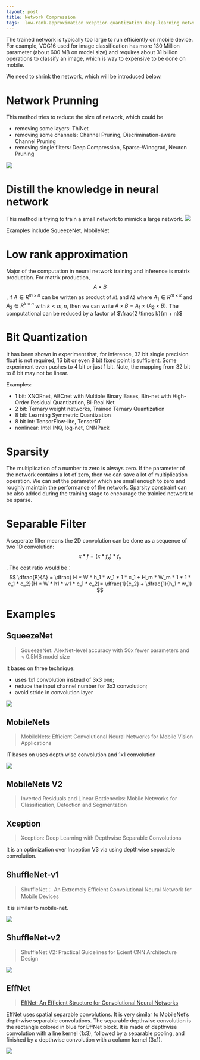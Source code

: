 ```yaml
---
layout: post
title: Network Compression
tags:  low-rank-approximation xception quantization deep-learning network-pruning mobilenet bit-compression sparsity squeezenet seperable-filter
---
```


The trained network is typically too large to run efficiently on mobile device. For example, VGG16 used for image classification has more 130 Million parameter (about 600 MB on model size) and requires about 31 billion operations to classify an image, which is way to expensive to be done on mobile.

We need to shrink the network, which will be introduced below.

# Network Prunning

This method tries to reduce the size of network, which could be
- removing some layers: ThiNet
- removing some channels: Channel Pruning, Discrimination-aware Channel Pruning
- removing single filters: Deep Compression, Sparse-Winograd, Neuron Pruning

![](https://github.com/scutan90/DeepLearning-500-questions/raw/master/ch17_%E6%A8%A1%E5%9E%8B%E5%8E%8B%E7%BC%A9%E3%80%81%E5%8A%A0%E9%80%9F%E5%8F%8A%E7%A7%BB%E5%8A%A8%E7%AB%AF%E9%83%A8%E7%BD%B2/img/ch17/%E5%89%AA%E6%9E%9D%E7%B2%92%E5%BA%A6%E5%88%86%E7%B1%BB.png)

# Distill the knowledge in neural network

This method is trying to train a small network to mimick a large network.
![](https://github.com/scutan90/DeepLearning-500-questions/raw/master/ch17_%E6%A8%A1%E5%9E%8B%E5%8E%8B%E7%BC%A9%E3%80%81%E5%8A%A0%E9%80%9F%E5%8F%8A%E7%A7%BB%E5%8A%A8%E7%AB%AF%E9%83%A8%E7%BD%B2/img/ch17/%E7%BD%91%E7%BB%9C%E8%92%B8%E9%A6%8F.png)

Examples include SqueezeNet, MobileNet

# Low rank approximation

Major of the computation in neural network training and inference is matrix production. For matrix production, $$A \times B$$, if $A \in R^{m \times n}$ can be written as product of `A1` and `A2` where $A_1\in R^{m \times k}$ and $A_2\in R^{k \times n}$ with $k \lt m, n$, then we can write $A \times B = A_1 \times (A_2 \times B)$. The computational can be reduced by a factor of $\frac{2 \times k}{m + n}$

# Bit Quantization

It has been shown in experiment that, for inference, 32 bit single precision float is not required, 16 bit or even 8 bit fixed point is sufficient. Some experiment even pushes to 4 bit or just 1 bit. Note, the mapping from 32 bit to 8 bit may not be linear.

Examples:
- 1 bit: XNORnet, ABCnet with Multiple Binary Bases, Bin-net with High-Order Residual Quantization, Bi-Real Net
- 2 bit: Ternary weight networks, Trained Ternary Quantization 
- 8 bit: Learning Symmetric Quantization
- 8 bit int: TensorFlow-lite, TensorRT
- nonlinear: Intel INQ, log-net, CNNPack

# Sparsity

The multiplication of a number to zero is always zero. If the parameter of the network contains a lot of zero, then we can save a lot of multiplication operation. We can set the parameter which are small enough to zero and roughly maintain the performance of the network. Sparsity constraint can be also added during the training stage to encourage the trainied network to be sparse.

# Separable Filter

A seperate filter means the 2D convolution can be done as a sequence of two 1D convolution: $$x * f = (x * f_x) * f_y$$. The cost ratio would be： $$ \dfrac{B}{A} = \dfrac{ H * W * h_1 * w_1 * 1 * c_1 + H_m * W_m * 1 * 1 * c_1 * c_2}{H * W * h1 * w1 * c_1 * c_2}= \dfrac{1}{c_2} + \dfrac{1}{h_1 * w_1} $$

# Examples

## SqueezeNet

> SqueezeNet: AlexNet-level accuracy with 50x fewer parameters and < 0.5MB model size

It bases on three technique:
- uses 1x1 convolution instead of 3x3 one;
- reduce the input channel number for 3x3 convolution;
- avoid stride in convolution layer

![](https://github.com/scutan90/DeepLearning-500-questions/raw/master/ch17_%E6%A8%A1%E5%9E%8B%E5%8E%8B%E7%BC%A9%E3%80%81%E5%8A%A0%E9%80%9F%E5%8F%8A%E7%A7%BB%E5%8A%A8%E7%AB%AF%E9%83%A8%E7%BD%B2/img/ch17/10.png)

## MobileNets

> MobileNets: Efficient Convolutional Neural Networks for Mobile Vision Applications

IT bases on uses depth wise convolution and 1x1 convolution

![](https://github.com/scutan90/DeepLearning-500-questions/raw/master/ch17_%E6%A8%A1%E5%9E%8B%E5%8E%8B%E7%BC%A9%E3%80%81%E5%8A%A0%E9%80%9F%E5%8F%8A%E7%A7%BB%E5%8A%A8%E7%AB%AF%E9%83%A8%E7%BD%B2/img/ch17/12.png)

## MobileNets V2

> Inverted Residuals and Linear Bottlenecks: Mobile Networks for Classification, Detection and Segmentation

## Xception

> Xception: Deep Learning with Depthwise Separable Convolutions

It is an optimization over Inception V3 via using depthwise separable convolution.

## ShuffleNet-v1

> ShuffleNet： An Extremely Efficient Convolutional Neural Network for Mobile Devices

It is similar to mobile-net.

![](https://github.com/scutan90/DeepLearning-500-questions/raw/master/ch17_%E6%A8%A1%E5%9E%8B%E5%8E%8B%E7%BC%A9%E3%80%81%E5%8A%A0%E9%80%9F%E5%8F%8A%E7%A7%BB%E5%8A%A8%E7%AB%AF%E9%83%A8%E7%BD%B2/img/ch17/24.png)

## ShuffleNet-v2

> ShuffleNet V2: Practical Guidelines for Ecient CNN Architecture Design

![](https://github.com/scutan90/DeepLearning-500-questions/raw/master/ch17_%E6%A8%A1%E5%9E%8B%E5%8E%8B%E7%BC%A9%E3%80%81%E5%8A%A0%E9%80%9F%E5%8F%8A%E7%A7%BB%E5%8A%A8%E7%AB%AF%E9%83%A8%E7%BD%B2/img/ch17/26.png)

## EffNet

> [EffNet: An Efficient Structure for Convolutional Neural Networks](https://arxiv.org/abs/1801.06434)

EffNet uses spatial separable convolutions. It is very similar to MobileNet’s depthwise separable convolutions. The separable depthwise convolution is the rectangle colored in blue for EffNet block. It is made of depthwise convolution with a line kernel (1x3), followed by a separable pooling, and finished by a depthwise convolution with a column kernel (3x1).

![](https://cdn-images-1.medium.com/max/1600/1*kgQt2D0U_Uuw69tE6o3-ig.png)
